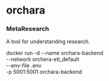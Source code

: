 # orchara
### MetaResearch


A tool for understanding research.



docker run -d --name orchara-backend \
  --network orchera-etl_default \
  --env-file .env \
  -p 5001:5001 orchara-backend